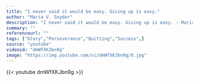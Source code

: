 ```yaml
---
title: "I never said it would be easy. Giving up is easy."
author: "Maria V. Snyder"
description: "I never said it would be easy. Giving up is easy. - Maria V. Snyder quotes from GetInspired365.com"
summary: ""
referenceurl: ""
tags: ["Glory","Perseverance","Quitting","Success",]
source: "youtube"
videoid: "dmWfXKJbn9g"
image: "https://img.youtube.com/vi/dmWfXKJbn9g/0.jpg"
---
```


{{< youtube dmWfXKJbn9g >}}

